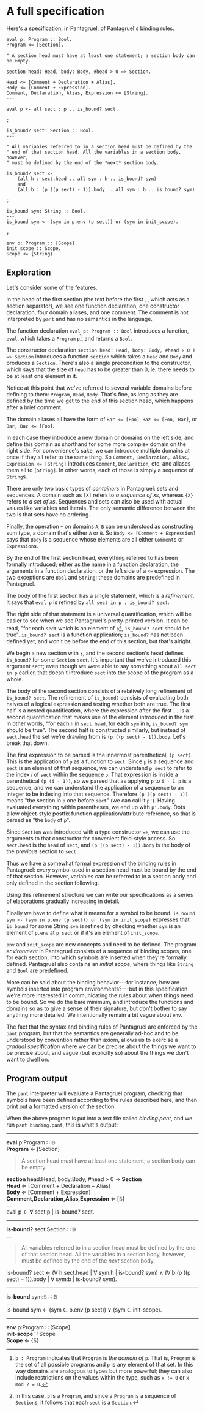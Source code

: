 # A full specification

Here's a specification, in Pantagruel, of Pantagruel's binding rules.
```pantagruel
eval p: Program :: Bool.
Program <= [Section].

" A section head must have at least one statement; a section body can be empty.

section head: Head, body: Body, #head > 0 => Section.

Head <= [Comment + Declaration + Alias].
Body <= [Comment + Expression].
Comment, Declaration, Alias, Expression <= [String].
---

eval p <- all sect : p .. is_bound? sect.

;

is_bound? sect: Section :: Bool.
---

" All variables referred to in a section head must be defined by the
" end of that section head. All the variables in a section body, however,
" must be defined by the end of the *next* section body.

is_bound? sect <-
    (all h : sect.head .. all sym : h .. is_bound? sym)
    and
    (all b : (p ((p sect) - 1)).body .. all sym : b .. is_bound? sym).

;

is_bound sym: String :: Bool.
---
is_bound sym <- (sym in p.env (p sect)) or (sym in init_scope).

;

env p: Program :: [Scope].
init_scope :: Scope.
Scope <= {String}.
```

## Exploration

Let's consider some of the features.

In the head of the first section (the text before the first `;`, which
acts as a section separator), we see one function declaration, one
constructor declaration, four domain aliases, and one comment. The comment
is not interpreted by `pant` and has no semantics in the language.

The function declaration `eval p: Program :: Bool` introduces a
function, `eval`, which takes a `Program` `p`[^1], and returns a `Bool`.

[^1]: `p : Program` indicates that `Program` is *the domain of* `p`. That
is, `Program` is the set of all possible programs and `p` is any element
of that set. In this way domains are analogous to types but more powerful;
they can also include restrictions on the values within the type, such as
`x != 0` or `x mod 2 = 0`.

The constructor declaration `section head: Head, body: Body, #head > 0
) => Section` introduces a function `section` which takes a `Head` and
`Body` and produces a `Section`. There's also a single precondition to
the constructor, which says that the size of `head` has to be greater
than 0, ie, there needs to be at least one element in it.

Notice at this point that we've referred to several variable domains
before defining to them: `Program`, `Head`, `Body`. That's fine, as long
as they are defined by the time we get to the end of this section head,
which happens after a brief comment.

The domain aliases all have the form of `Bar <= [Foo]`, `Baz <= [Foo,
Bar]`, or `Bar, Baz <= [Foo]`.

In each case they introduce a new domain or domains on the left side,
and define this domain as shorthand for some more complex domain on the
right side. For convenience's sake, we can introduce multiple domains
at once if they all refer to the same thing. So `Comment, Declaration,
Alias, Expression <= [String]` introduces `Comment`, `Declaration`,
etc. and aliases them all to `[String]`. In other words, each of those
is simply a sequence of `String`s.

There are only two basic types of *containers* in Pantagruel: sets and
sequences. A domain such as `[X]` refers to *a sequence of `X`s*, whereas `{X}`
refers to *a set of `X`s*. Sequences and sets can also be used with actual
values like variables and literals. The only semantic difference between
the two is that sets have no ordering.

Finally, the operation `+` on domains `A`, `B` can be understood as
constructing sum type, a domain that's either `A` or `B`. So `Body <=
[Comment + Expression]` says that `Body` is a sequence whose elements are
all either `Comment`s or `Expression`s.

By the end of the first section head, everything referred to has been
formally introduced; either as the name in a function declaration,
the arguments in a function declaration, or the left side of a `<=`
expression. The two exceptions are `Bool` and `String`; these
domains are predefined in Pantagruel.

The body of the first section has a single statement, which is a
*refinement*. It says that `eval p` is refined by `all sect in p
. is_bound? sect`.

The right side of that statement is a universal quantification, which will
be easier to see when we see Pantagruel's pretty-printed version. It can
be read, "for each `sect` which is an element of `p`[^3], `is_bound? sect`
should be true". `is_bound? sect` is a function application; `is_bound?`
has not been defined yet, and won't be before the end of this section,
but that's alright.

[^3]: In this case, `p` is a `Program`, and since a `Program` is a sequence of
`Section`s, it follows that each `sect` is a `Section`.

We begin a new section with `;`, and the second section's head
defines `is_bound?` for some `Section` `sect`. It's important that
we've introduced this argument `sect`; even though we were able to say
something about `all sect in p` earlier, that doesn't introduce `sect`
into the scope of the program as a whole.

The body of the second section consists of a relatively long refinement
of `is_bound? sect`. The refinement of `is_bound?` consists of evaluating
both halves of a logical expression and testing whether both are true. The
first half is a nested quantification, where the expression after the
first `..` is a second quantification that makes use of the element
introduced in the first. In other words, "for each `h` in `sect.head`,
for each `sym` in `h`, `is_bound? sym` should be true". The second half is
constructed similarly, but instead of `sect.head` the set we're drawing
from is `(p ((p sect) - 1)).body`. Let's break that down.

The first expression to be parsed is the innermost parenthetical, `(p
sect)`. This is the application of `p` as a function to `sect`. Since
`p` is a sequence and `sect` is an element of that sequence, we can
understand `p sect` to refer to the index *i* of `sect` within the
sequence `p`. That expression is inside a parenthetical `(p (i - 1))`,
so we parsed that as applying `p` to `i - 1`. `p` is a sequence, and we can
understand the application of a sequence to an integer to be indexing into
that sequence. Therefore `(p ((p sect) - 1))` means "the section in `p`
one before `sect`" (we can call it `p'`). Having evaluated everything
within parentheses, we end up with `p'.body`. Dots allow object-style
postfix function application/attribute reference, so that is parsed as
"the `body` of `p`".

Since `Section` was introduced with a type constructor `=>`, we can use
the arguments to that constructor for convenient field-style access. So
`sect.head` is the `head` of `sect`, and `(p ((p sect) - 1)).body`
is the body of the *previous* section to `sect`.

Thus we have a somewhat formal expression of the binding rules in
Pantagruel: every symbol used in a section head must be bound by the end
of that section. However, variables can be referred to in a section body
and only defined in the section following.

Using this refinement structure we can write our specifications as a
series of elaborations gradually increasing in detail.

Finally we have to define what it means for a symbol to be
bound. `is_bound sym <- (sym in p.env (p sect)) or (sym in init_scope)`
expresses that `is_bound` for some String `sym` is refined by checking
whether `sym` is an element of `p.env` at `p sect` or if it's an element
of `init_scope`.

`env` and `init_scope` are new concepts and need to be defined. The
program *environment* in Pantagruel consists of a sequence of binding
scopes, one for each section, into which symbols are inserted when
they're formally defined. Pantagruel also contains an *initial scope*,
where things like `String` and `Bool` are predefined.

More can be said about the binding behavior---for instance, how are
symbols inserted into program environments?---but in this specification
we're more interested in communicating the rules about when things need
to be bound. So we do the bare minimum, and introduce the functions and
domains so as to give a sense of their signature, but don't bother to
say anything more detailed. We intentionally remain a bit vague about
`env`.

The fact that the syntax and binding rules of Pantagruel are enforced by
the `pant` program, but that the semantics are generally ad-hoc and
to be understood by convention rather than axiom, allows us to exercise
a *gradual specification* where we can be precise about the things we want
to be precise about, and vague (but explicitly so) about the things we
don't want to dwell on.

## Program output

The `pant` interpreter will evaluate a Pantagruel program, checking
that symbols have been defined according to the rules described here,
and then print out a formatted version of the section.

When the above program is put into a text file called *binding.pant*,
and we run `pant binding.pant`, this is what's output:

-----

**eval** p:Program ∷ 𝔹  \
**Program** ⇐ [Section]

> A section head must have at least one statement; a section body can be empty.

**section** head:Head, body:Body, #head > 0 ⇒ **Section**  \
**Head** ⇐ [Comment + Declaration + Alias]  \
**Body** ⇐ [Comment + Expression]  \
**Comment,Declaration,Alias,Expression** ⇐ [𝕊]  \
....  \
eval p ← ∀ sect:p | is-bound? sect.

***

**is-bound?** sect:Section ∷ 𝔹  \
....

> All variables referred to in a section head must be defined by the
> end of that section head. All the variables in a section body, however,
> must be defined by the end of the *next* section body.

is-bound? sect ← (∀ h:sect.head | ∀ sym:h | is-bound? sym) ∧ (∀ b:(p ((p sect) − 1)).body | ∀ sym:b | is-bound? sym).

***

**is-bound** sym:𝕊 ∷ 𝔹  \
....  \
is-bound sym ← (sym ∈ p.env (p sect)) ∨ (sym ∈ init-scope).

***

**env** p:Program ∷ [Scope]  \
**init-scope** ∷ Scope  \
**Scope** ⇐ {𝕊}
